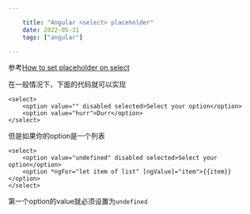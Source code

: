 ```yaml
---

    title: "Angular <select> placeholder"
    date: 2022-05-31
    tags: ["angular"]

---
```


参考[How to set placeholder on select](https://stackoverflow.com/questions/5805059/how-do-i-make-a-placeholder-for-a-select-box)  

在一般情况下，下面的代码就可以实现  
```angular2html
<select>
    <option value="" disabled selected>Select your option</option>
    <option value="hurr">Durr</option>
</select>
```
但是如果你的option是一个列表  
```angular2html
<select>
    <option value="undefined" disabled selected>Select your option</option>
    <option *ngFor="let item of list" [ngValue]="item">{{item}}</option>
</select>
```
第一个option的value就必须设置为`undefined`